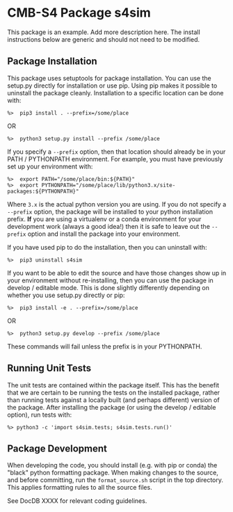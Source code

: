 # CMB-S4 Package s4sim

This package is an example.  Add more description here.  The install instructions below
are generic and should not need to be modified.


## Package Installation

This package uses setuptools for package installation.  You can use the setup.py
directly for installation or use pip.  Using pip makes it possible to uninstall the
package cleanly.  Installation to a specific location can be done with:

    %>  pip3 install . --prefix=/some/place

OR

    %>  python3 setup.py install --prefix /some/place

If you specify a `--prefix` option, then that location should already be in your PATH /
PYTHONPATH environment.  For example, you must have previously set up your environment
with:

    %>  export PATH="/some/place/bin:${PATH}"
    %>  export PYTHONPATH="/some/place/lib/python3.x/site-packages:${PYTHONPATH}"

Where `3.x` is the actual python version you are using.  If you do not specify a
`--prefix` option, the package will be installed to your python installation prefix.
**If** you are using a virtualenv or a conda environment for your development work
(always a good idea!) then it is safe to leave out the `--prefix` option and install the
package into your environment.

If you have used pip to do the installation, then you can uninstall with:

    %>  pip3 uninstall s4sim

If you want to be able to edit the source and have those changes show up in your
environment without re-installing, then you can use the package in develop / editable
mode.  This is done slightly differently depending on whether you use setup.py directly
or pip:

    %>  pip3 install -e . --prefix=/some/place

OR

    %>  python3 setup.py develop --prefix /some/place

These commands will fail unless the prefix is in your PYTHONPATH.


## Running Unit Tests

The unit tests are contained within the package itself.  This has the benefit that we
are certain to be running the tests on the installed package, rather than running tests
against a locally built (and perhaps different) version of the package.  After
installing the package (or using the develop / editable option), run tests with:

    %> python3 -c 'import s4sim.tests; s4sim.tests.run()'


## Package Development

When developing the code, you should install (e.g. with pip or conda) the "black" python
formatting package.  When making changes to the source, and before committing, run the
`format_source.sh` script in the top directory.  This applies formatting rules to all
the source files.

See DocDB XXXX for relevant coding guidelines.
